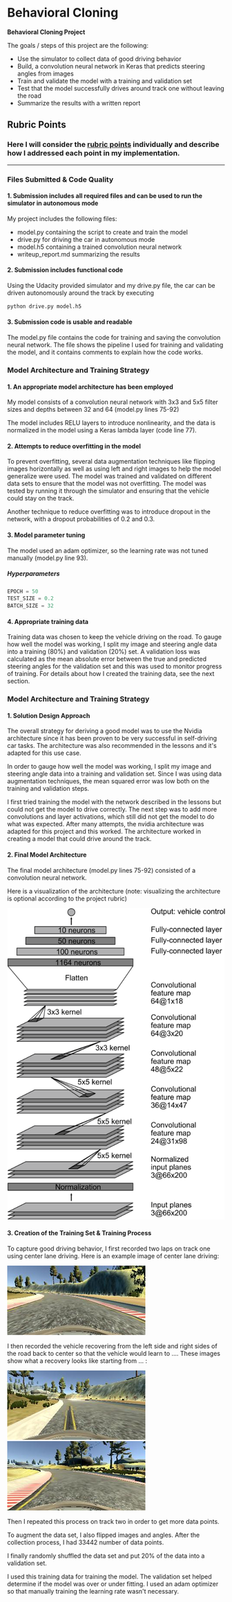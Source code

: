 # **Behavioral Cloning** 

**Behavioral Cloning Project**

The goals / steps of this project are the following:
* Use the simulator to collect data of good driving behavior
* Build, a convolution neural network in Keras that predicts steering angles from images
* Train and validate the model with a training and validation set
* Test that the model successfully drives around track one without leaving the road
* Summarize the results with a written report


[//]: # (Image References)

[image1]: ./NV_NET.png "Model Visualization"
[image2]: ./CENTER_IMAGE.jpg "Grayscaling"
[image4]: ./RECOVERY_1.jpg "Recovery Image"
[image5]: ./RECOVERY_2.jpg "Recovery Image"
[image6]: ./NORMAL.jpg "Normal Image"

## Rubric Points
### Here I will consider the [rubric points](https://review.udacity.com/#!/rubrics/432/view) individually and describe how I addressed each point in my implementation.  

---
### Files Submitted & Code Quality

#### 1. Submission includes all required files and can be used to run the simulator in autonomous mode

My project includes the following files:
* model.py containing the script to create and train the model
* drive.py for driving the car in autonomous mode
* model.h5 containing a trained convolution neural network 
* writeup_report.md summarizing the results

#### 2. Submission includes functional code
Using the Udacity provided simulator and my drive.py file, the car can be driven autonomously around the track by executing 
```sh
python drive.py model.h5
```

#### 3. Submission code is usable and readable

The model.py file contains the code for training and saving the convolution neural network. The file shows the pipeline I used for training and validating the model, and it contains comments to explain how the code works.

### Model Architecture and Training Strategy

#### 1. An appropriate model architecture has been employed

My model consists of a convolution neural network with 3x3 and 5x5 filter sizes and depths between 32 and 64 (model.py lines 75-92) 

The model includes RELU layers to introduce nonlinearity, and the data is normalized in the model using a Keras lambda layer (code line 77). 

#### 2. Attempts to reduce overfitting in the model

To prevent overfitting, several data augmentation techniques like flipping images horizontally as well as using left and right images to help the model generalize were used. The model was trained and validated on different data sets to ensure that the model was not overfitting. The model was tested by running it through the simulator and ensuring that the vehicle could stay on the track.

Another technique to reduce overfitting was to introduce dropout in the network, with a dropout probabilities of 0.2 and 0.3.
#### 3. Model parameter tuning

The model used an adam optimizer, so the learning rate was not tuned manually (model.py line 93).
##### Hyperparameters
```python
EPOCH = 50
TEST_SIZE = 0.2
BATCH_SIZE = 32
```
#### 4. Appropriate training data

Training data was chosen to keep the vehicle driving on the road. To gauge how well the model was working, I split my image and steering angle data into a training (80%) and validation (20%) set. A validation loss was calculated as the mean absolute error between the true and predicted steering angles for the validation set and this was used to monitor progress of training.
For details about how I created the training data, see the next section. 

### Model Architecture and Training Strategy

#### 1. Solution Design Approach

The overall strategy for deriving a good model was to use the Nvidia architecture since it has been proven to be very successful in self-driving car tasks. The architecture was also recommended in the lessons and it's adapted for this use case.

In order to gauge how well the model was working, I split my image and steering angle data into a training and validation set. Since I was using data augmentation techniques, the mean squared error was low both on the training and validation steps.

I first tried training the model with the network described in the lessons but could not get the model to drive correctly. The next step was to add more convolutions and layer activations, which still did not get the model to do what was expected. After many attempts, the nvidia architecture was adapted for this project and this worked. The architecture worked in creating a model that could drive around the track.
#### 2. Final Model Architecture

The final model architecture (model.py lines 75-92) consisted of a convolution neural network.

Here is a visualization of the architecture (note: visualizing the architecture is optional according to the project rubric)

![alt text][image1]

#### 3. Creation of the Training Set & Training Process

To capture good driving behavior, I first recorded two laps on track one using center lane driving. Here is an example image of center lane driving:

![alt text][image2]

I then recorded the vehicle recovering from the left side and right sides of the road back to center so that the vehicle would learn to .... These images show what a recovery looks like starting from ... :

![alt text][image4]
![alt text][image5]

Then I repeated this process on track two in order to get more data points.

To augment the data set, I also flipped images and angles.
After the collection process, I had 33442 number of data points.


I finally randomly shuffled the data set and put 20% of the data into a validation set. 

I used this training data for training the model. The validation set helped determine if the model was over or under fitting. I used an adam optimizer so that manually training the learning rate wasn't necessary.
